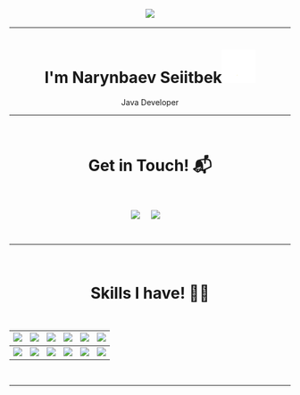 <p align="center">
  <img src="https://miro.medium.com/max/2048/1*OohqW5DGh9CQS4hLY5FXzA.png" height="230"/>
</p>
<hr>
<h1 align="center">I'm Narynbaev Seiitbek<a><img src="https://github.com/Kathryn-Jie/Kathryn-Jie/blob/main/wave.gif" width="60px"/></h1>
<p align="center">Java Developer</p>

<hr>
<Br>
<h1 align="center">Get in Touch! 📬</h1>
<Br>
<p align="center">
<a href="https://www.linkedin.com/in/seiitbek-narynbaev-5b49b1240" target="blank"><img align="center" src="https://img.shields.io/badge/Narynbaev Seiitbek-0077B5?style=for-the-badge&logo=linkedin&logoColor=white" /></a> &nbsp;&nbsp;&nbsp;  <a href="mailto:narynbaev.seiitbek@gmail.com" target="blank"><img align="center" src="https://img.shields.io/badge/narynbaev.seiitbek@gmail.com-D14836?style=for-the-badge&logo=gmail&logoColor=white" /></a>    &nbsp;&nbsp;&nbsp;
</p>

<Br>
<hr>
<Br>
<h1 align="center">Skills I have! 🤸‍♂</h1>
<Br>
  
|![](https://img.shields.io/badge/PostgreSQL-316192?style=for-the-badge&logo=postgresql&logoColor=white)|![](https://img.shields.io/badge/Hibernate-59666C?style=for-the-badge&logo=Hibernate&logoColor=white)|![](https://img.shields.io/badge/Spring-6DB33F?style=for-the-badge&logo=spring&logoColor=white)|![](https://img.shields.io/badge/Docker-2CA5E0?style=for-the-badge&logo=docker&logoColor=white)|![](https://img.shields.io/badge/Amazon_AWS-FF9900?style=for-the-badge&logo=amazonaws&logoColor=white)|![](https://img.shields.io/badge/java-%23ED8B00.svg?style=for-the-badge&logo=java&logoColor=white)|
|---|---|---|---|---|---|
|![](https://img.shields.io/badge/IntelliJ_IDEA-000000.svg?style=for-the-badge&logo=intellij-idea&logoColor=white)|![](https://img.shields.io/badge/Visual_Studio_Code-0078D4?style=for-the-badge&logo=visual%20studio%20code&logoColor=white)|![](https://img.shields.io/badge/gradle-02303A?style=for-the-badge&logo=gradle&logoColor=white)|![](https://img.shields.io/badge/Swagger-85EA2D?style=for-the-badge&logo=Swagger&logoColor=white)|![](https://img.shields.io/badge/Postman-FF6C37?style=for-the-badge&logo=Postman&logoColor=white)|![](https://img.shields.io/badge/JWT-black?style=for-the-badge&logo=JSON%20web%20tokens)|
<Br>
<hr>
<Br>
    
  
<!--
**narynbaev-seiitbek/narynbaev-seiitbek** is a ✨ _special_ ✨ repository because its `README.md` (this file) appears on your GitHub profile.

Here are some ideas to get you started:

- 🔭 I’m currently working on ...
- 🌱 I’m currently learning ...
- 👯 I’m looking to collaborate on ...
- 🤔 I’m looking for help with ...
- 💬 Ask me about ...
- 📫 How to reach me: ...
- 😄 Pronouns: ...
- ⚡ Fun fact: ...
-->
